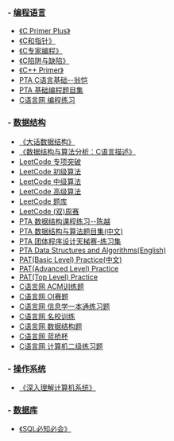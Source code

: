 ### - [编程语言](https://github.com/Thirup2/Answer/tree/main/%E7%BC%96%E7%A8%8B%E8%AF%AD%E8%A8%80)
   - [《C Primer Plus》](https://github.com/Thirup2/Answer/tree/main/%E7%BC%96%E7%A8%8B%E8%AF%AD%E8%A8%80/%E3%80%8AC%20Primer%20Plus%E3%80%8B)
   - [《C和指针》](https://github.com/Thirup2/Answer/tree/main/%E7%BC%96%E7%A8%8B%E8%AF%AD%E8%A8%80/%E3%80%8AC%E5%92%8C%E6%8C%87%E9%92%88%E3%80%8B)
   - [《C专家编程》](https://github.com/Thirup2/Answer/tree/main/%E7%BC%96%E7%A8%8B%E8%AF%AD%E8%A8%80/%E3%80%8AC%E4%B8%93%E5%AE%B6%E7%BC%96%E7%A8%8B%E3%80%8B)
   - [《C陷阱与缺陷》](https://github.com/Thirup2/Answer/tree/main/%E7%BC%96%E7%A8%8B%E8%AF%AD%E8%A8%80/%E3%80%8AC%E9%99%B7%E9%98%B1%E4%B8%8E%E7%BC%BA%E9%99%B7%E3%80%8B)
   - [《C++ Primer》](https://github.com/Thirup2/Answer/tree/main/%E7%BC%96%E7%A8%8B%E8%AF%AD%E8%A8%80/%E3%80%8AC%2B%2B%20Primer%E3%80%8B)
   - [PTA C语言基础--翁恺](https://github.com/Thirup2/Answer/tree/main/%E7%BC%96%E7%A8%8B%E8%AF%AD%E8%A8%80/PTA%20C%E8%AF%AD%E8%A8%80%E5%9F%BA%E7%A1%80--%E7%BF%81%E6%81%BA)
   - [PTA 基础编程题目集](https://github.com/Thirup2/Answer/tree/main/%E7%BC%96%E7%A8%8B%E8%AF%AD%E8%A8%80/PTA%20%E5%9F%BA%E7%A1%80%E7%BC%96%E7%A8%8B%E9%A2%98%E7%9B%AE%E9%9B%86)
   - [C语言网 编程练习](https://github.com/Thirup2/Answer/tree/main/%E7%BC%96%E7%A8%8B%E8%AF%AD%E8%A8%80/C%E8%AF%AD%E8%A8%80%E7%BD%91%20%E7%BC%96%E7%A8%8B%E7%BB%83%E4%B9%A0)
### - [数据结构](https://github.com/Thirup2/Answer/tree/main/%E6%95%B0%E6%8D%AE%E7%BB%93%E6%9E%84)
   - [《大话数据结构》](https://github.com/Thirup2/Answer/tree/main/%E6%95%B0%E6%8D%AE%E7%BB%93%E6%9E%84/%E3%80%8A%E5%A4%A7%E8%AF%9D%E6%95%B0%E6%8D%AE%E7%BB%93%E6%9E%84%E3%80%8B)
   - [《数据结构与算法分析：C语言描述》](https://github.com/Thirup2/Answer/tree/main/%E6%95%B0%E6%8D%AE%E7%BB%93%E6%9E%84/%E3%80%8A%E6%95%B0%E6%8D%AE%E7%BB%93%E6%9E%84%E4%B8%8E%E7%AE%97%E6%B3%95%E5%88%86%E6%9E%90%EF%BC%9AC%E8%AF%AD%E8%A8%80%E6%8F%8F%E8%BF%B0%E3%80%8B)
   - [LeetCode 专项突破](https://github.com/Thirup2/Answer/tree/main/%E6%95%B0%E6%8D%AE%E7%BB%93%E6%9E%84/LeetCode%20%E4%B8%93%E9%A1%B9%E7%AA%81%E7%A0%B4)
   - [LeetCode 初级算法](https://github.com/Thirup2/Answer/tree/main/%E6%95%B0%E6%8D%AE%E7%BB%93%E6%9E%84/LeetCode%20%E5%88%9D%E7%BA%A7%E7%AE%97%E6%B3%95)
   - [LeetCode 中级算法](https://github.com/Thirup2/Answer/tree/main/%E6%95%B0%E6%8D%AE%E7%BB%93%E6%9E%84/LeetCode%20%E4%B8%AD%E7%BA%A7%E7%AE%97%E6%B3%95)
   - [LeetCode 高级算法](https://github.com/Thirup2/Answer/tree/main/%E6%95%B0%E6%8D%AE%E7%BB%93%E6%9E%84/LeetCode%20%E9%AB%98%E7%BA%A7%E7%AE%97%E6%B3%95)
   - [LeetCode 题库](https://github.com/Thirup2/Answer/tree/main/%E6%95%B0%E6%8D%AE%E7%BB%93%E6%9E%84/LeetCode%20%E9%A2%98%E5%BA%93)
   - [LeetCode (双)周赛](https://github.com/Thirup2/Answer/tree/main/%E6%95%B0%E6%8D%AE%E7%BB%93%E6%9E%84/LeetCode%20(%E5%8F%8C)%E5%91%A8%E8%B5%9B)
   - [PTA 数据结构课程练习--陈越](https://github.com/Thirup2/Answer/tree/main/%E6%95%B0%E6%8D%AE%E7%BB%93%E6%9E%84/PTA%20%E6%95%B0%E6%8D%AE%E7%BB%93%E6%9E%84%E8%AF%BE%E7%A8%8B%E7%BB%83%E4%B9%A0--%E9%99%88%E8%B6%8A)
   - [PTA 数据结构与算法题目集(中文)](https://github.com/Thirup2/Answer/tree/main/%E6%95%B0%E6%8D%AE%E7%BB%93%E6%9E%84/PTA%20%E6%95%B0%E6%8D%AE%E7%BB%93%E6%9E%84%E4%B8%8E%E7%AE%97%E6%B3%95%E9%A2%98%E7%9B%AE%E9%9B%86(%E4%B8%AD%E6%96%87))
   - [PTA 团体程序设计天梯赛-练习集](https://github.com/Thirup2/Answer/tree/main/%E6%95%B0%E6%8D%AE%E7%BB%93%E6%9E%84/PTA%20%E5%9B%A2%E4%BD%93%E7%A8%8B%E5%BA%8F%E8%AE%BE%E8%AE%A1%E5%A4%A9%E6%A2%AF%E8%B5%9B-%E7%BB%83%E4%B9%A0%E9%9B%86)
   - [PTA Data Structures and Algorithms(English)](https://github.com/Thirup2/Answer/tree/main/%E6%95%B0%E6%8D%AE%E7%BB%93%E6%9E%84/PTA%20Data%20Structures%20and%20Algorithms(English))
   - [PAT(Basic Level) Practice(中文)](https://github.com/Thirup2/Answer/tree/main/%E6%95%B0%E6%8D%AE%E7%BB%93%E6%9E%84/PAT(Basic%20Level)%20Practice(%E4%B8%AD%E6%96%87))
   - [PAT(Advanced Level) Practice](https://github.com/Thirup2/Answer/tree/main/%E6%95%B0%E6%8D%AE%E7%BB%93%E6%9E%84/PAT(Advanced%20Level)%20Practice)
   - [PAT(Top Level) Practice](https://github.com/Thirup2/Answer/tree/main/%E6%95%B0%E6%8D%AE%E7%BB%93%E6%9E%84/PAT(Top%20Level)%20Practice)
   - [C语言网 ACM训练题](https://github.com/Thirup2/Answer/tree/main/%E6%95%B0%E6%8D%AE%E7%BB%93%E6%9E%84/C%E8%AF%AD%E8%A8%80%E7%BD%91%20ACM%E8%AE%AD%E7%BB%83%E9%A2%98)
   - [C语言网 OI赛题](https://github.com/Thirup2/Answer/tree/main/%E6%95%B0%E6%8D%AE%E7%BB%93%E6%9E%84/C%E8%AF%AD%E8%A8%80%E7%BD%91%20OI%E8%B5%9B%E9%A2%98)
   - [C语言网 信息学一本通练习题](https://github.com/Thirup2/Answer/tree/main/%E6%95%B0%E6%8D%AE%E7%BB%93%E6%9E%84/C%E8%AF%AD%E8%A8%80%E7%BD%91%20%E4%BF%A1%E6%81%AF%E5%AD%A6%E4%B8%80%E6%9C%AC%E9%80%9A%E7%BB%83%E4%B9%A0%E9%A2%98)
   - [C语言网 名校训练](https://github.com/Thirup2/Answer/tree/main/%E6%95%B0%E6%8D%AE%E7%BB%93%E6%9E%84/C%E8%AF%AD%E8%A8%80%E7%BD%91%20%E5%90%8D%E6%A0%A1%E8%AE%AD%E7%BB%83)
   - [C语言网 数据结构题](https://github.com/Thirup2/Answer/tree/main/%E6%95%B0%E6%8D%AE%E7%BB%93%E6%9E%84/C%E8%AF%AD%E8%A8%80%E7%BD%91%20%E6%95%B0%E6%8D%AE%E7%BB%93%E6%9E%84%E9%A2%98)
   - [C语言网 蓝桥杯](https://github.com/Thirup2/Answer/tree/main/%E6%95%B0%E6%8D%AE%E7%BB%93%E6%9E%84/C%E8%AF%AD%E8%A8%80%E7%BD%91%20%E8%93%9D%E6%A1%A5%E6%9D%AF)
   - [C语言网 计算机二级练习题](https://github.com/Thirup2/Answer/tree/main/%E6%95%B0%E6%8D%AE%E7%BB%93%E6%9E%84/C%E8%AF%AD%E8%A8%80%E7%BD%91%20%E8%AE%A1%E7%AE%97%E6%9C%BA%E4%BA%8C%E7%BA%A7%E7%BB%83%E4%B9%A0%E9%A2%98)
### - [操作系统](https://github.com/Thirup2/Answer/tree/main/%E6%93%8D%E4%BD%9C%E7%B3%BB%E7%BB%9F)
   - [《深入理解计算机系统》](https://github.com/Thirup2/Answer/tree/main/%E6%93%8D%E4%BD%9C%E7%B3%BB%E7%BB%9F/%E3%80%8A%E6%B7%B1%E5%85%A5%E7%90%86%E8%A7%A3%E8%AE%A1%E7%AE%97%E6%9C%BA%E7%B3%BB%E7%BB%9F%E3%80%8B)
### - [数据库](https://github.com/Thirup2/Answer/tree/main/%E6%95%B0%E6%8D%AE%E5%BA%93)
   - [《SQL必知必会》](https://github.com/Thirup2/Answer/tree/main/%E6%95%B0%E6%8D%AE%E5%BA%93/%E3%80%8ASQL%E5%BF%85%E7%9F%A5%E5%BF%85%E4%BC%9A%E3%80%8B)
